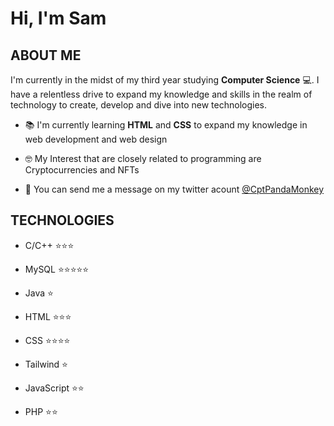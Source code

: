 # Hi, I'm Sam

<h2>ABOUT ME</h2>

I'm currently in the midst of my third year studying **Computer Science** 💻. I have a relentless drive to expand my knowledge
and skills in the realm of technology to create, develop and dive into new technologies.

- 📚 I'm currently learning **HTML** and **CSS** to expand my knowledge in web development and web design

- 🤓 My Interest that are closely related to programming are Cryptocurrencies and NFTs

- 💭 You can send me a message on my twitter acount [@CptPandaMonkey](https://twitter.com/CptPandaMonkey)

<h2>TECHNOLOGIES</h2>

- C/C++ ⭐⭐⭐

- MySQL ⭐⭐⭐⭐⭐

- Java ⭐

- HTML ⭐⭐⭐

- CSS ⭐⭐⭐⭐

- Tailwind ⭐

- JavaScript ⭐⭐

- PHP ⭐⭐

<!--add more info and icons soon-->
